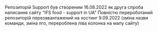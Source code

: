 Репозиторій Support був створеним 16.08.2022 як друга спроба написання сайту "IFS food - support in UA"
Повністю перероботаний репозиторій перезавантажений на хостинг 9.09.2022 (зміна назви команди, зміна лго, перероблена ліва колонка на мапу сайту)